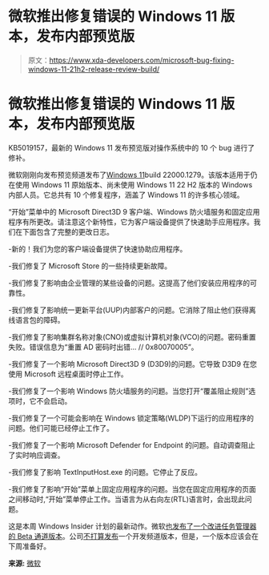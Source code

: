 # 微软推出修复错误的 Windows 11 版本，发布内部预览版

> 原文：<https://www.xda-developers.com/microsoft-bug-fixing-windows-11-21h2-release-review-build/>

# 微软推出修复错误的 Windows 11 版本，发布内部预览版

KB5019157，最新的 Windows 11 发布预览版对操作系统中的 10 个 bug 进行了修补。

微软刚刚向发布预览频道发布了[Windows 11](https://www.xda-developers.com/windows-11/)build 22000.1279。该版本适用于仍在使用 Windows 11 原始版本、尚未使用 Windows 11 22 H2 版本的 Windows 内部人员。它总共有 10 个修复程序，涵盖了 Windows 11 的许多核心领域。

“开始”菜单中的 Microsoft Direct3D 9 客户端、Windows 防火墙服务和固定应用程序有所更改。请注意这个新特性，它为客户端设备提供了快速助手应用程序。我们在下面包含了完整的更改日志。

-新的！我们为您的客户端设备提供了快速协助应用程序。

-我们修复了 Microsoft Store 的一些持续更新故障。

-我们修复了影响由企业管理的某些设备的问题。这提高了他们安装应用程序的可靠性。

-我们修复了影响统一更新平台(UUP)内部客户的问题。它消除了阻止他们获得离线语言包的障碍。

-我们修复了影响集群名称对象(CNO)或虚拟计算机对象(VCO)的问题。密码重置失败。错误信息为“重置 AD 密码时出错… // 0x80070005”。

-我们修复了一个影响 Microsoft Direct3D 9 (D3D9)的问题。它导致 D3D9 在您使用 Microsoft 远程桌面时停止工作。

-我们修复了一个影响 Windows 防火墙服务的问题。当您打开“覆盖阻止规则”选项时，它不会启动。

-我们修复了一个可能会影响在 Windows 锁定策略(WLDP)下运行的应用程序的问题。他们可能已经停止工作了。

-我们修复了一个影响 Microsoft Defender for Endpoint 的问题。自动调查阻止了实时响应调查。

-我们修复了影响 TextInputHost.exe 的问题。它停止了反应。

-我们修复了影响“开始”菜单上固定应用程序的问题。当您在固定应用程序的页面之间移动时,“开始”菜单停止工作。当语言为从右向左(RTL)语言时，会出现此问题。

这是本周 Windows Insider 计划的最新动作。微软[也发布了一个改进任务管理器的 Beta 通道版本](https://www.xda-developers.com/windows-11-beta-channel-build-tweaks-task-manager/)。公司[不打算发布](https://twitter.com/windowsinsider/status/1590830407981092864?s=20&t=hOV3pYYjhxrf3bcwTNYPiQ)一个开发频道版本，但是，一个版本应该会在下周准备好。

**来源:** [微软](https://blogs.windows.com/windows-insider/2022/11/10/releasing-windows-11-build-22000-1279-to-the-release-preview-channel/)